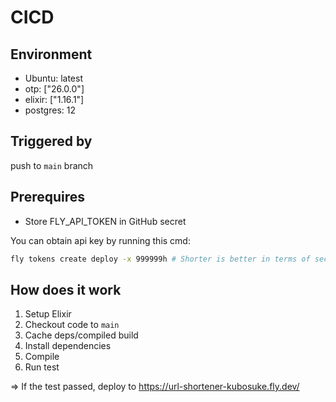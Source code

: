 # CICD

## Environment

- Ubuntu: latest
- otp: ["26.0.0"]
- elixir: ["1.16.1"]
- postgres: 12

## Triggered by

push to `main` branch

## Prerequires

* Store FLY_API_TOKEN in GitHub secret

You can obtain api key by running this cmd:

```sh
fly tokens create deploy -x 999999h # Shorter is better in terms of security
```

## How does it work

1. Setup Elixir
2. Checkout code to `main`
3. Cache deps/compiled build
4. Install dependencies
5. Compile
6. Run test

=> If the test passed, deploy to https://url-shortener-kubosuke.fly.dev/
